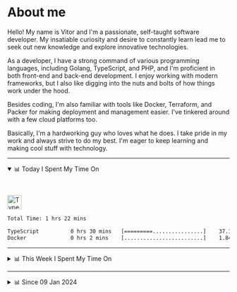# About me

Hello! My name is Vitor and I'm a passionate, self-taught software developer. My insatiable curiosity and desire to constantly learn lead me to seek out new knowledge and explore innovative technologies.

As a developer, I have a strong command of various programming languages, including Golang, TypeScript, and PHP, and I'm proficient in both front-end and back-end development. I enjoy working with modern frameworks, but I also like digging into the nuts and bolts of how things work under the hood.

Besides coding, I'm also familiar with tools like Docker, Terraform, and Packer for making deployment and management easier. I've tinkered around with a few cloud platforms too.

Basically, I'm a hardworking guy who loves what he does. I take pride in my work and always strive to do my best. I'm eager to keep learning and making cool stuff with technology.

---

<!-- ## 📊 Today I Spent My Time On -->

<details open>
<summary>📊 Today I Spent My Time On</summary>

&nbsp;

<!--DEVTIMER:TODAY:START-->
<img align="center" width="32px" src="https://cdn.simpleicons.org/typescript/3178C6" alt="TypeScript" />&nbsp;&nbsp;&nbsp;

```txt
Total Time: 1 hrs 22 mins

TypeScript          0 hrs 30 mins   [=========................]    37.18 %
Docker              0 hrs 2 mins    [.........................]    1.84 %
```

<!--DEVTIMER:TODAY:END-->

</details>

---
<details>
<summary>📊 This Week I Spent My Time On</summary>

&nbsp;

<!--DEVTIMER:WEEK:START-->
<img align="center" width="32px" src="https://cdn.simpleicons.org/typescript/3178C6" alt="TypeScript" />&nbsp;&nbsp;&nbsp;<img align="center" width="32px" src="https://cdn.simpleicons.org/carrd/fff" alt="JSON" />&nbsp;&nbsp;&nbsp;

```txt
Total Time: 2 hrs 33 mins

TypeScript          1 hrs 18 mins   [============.............]    50.57 %
INI                 0 hrs 15 mins   [==.......................]    9.84 %
JSON                0 hrs 7 mins    [=........................]    4.33 %
Docker              0 hrs 2 mins    [.........................]    0.98 %
```

<!--DEVTIMER:WEEK:END-->
</details>

---


<details>
<summary>📊 Since 09 Jan 2024</summary>

&nbsp;

<!--DEVTIMER::START-->
<img align="center" width="32px" src="https://cdn.simpleicons.org/typescript/3178C6" alt="TypeScript" />&nbsp;&nbsp;&nbsp;<img align="center" width="32px" src="https://cdn.simpleicons.org/vuedotjs/4FC08D" alt="Vue" />&nbsp;&nbsp;&nbsp;<img align="center" width="32px" src="https://cdn.simpleicons.org/go/00ADD8" alt="Go" />&nbsp;&nbsp;&nbsp;<img align="center" width="32px" src="https://cdn.simpleicons.org/carrd/fff" alt="JSON" />&nbsp;&nbsp;&nbsp;<img align="center" width="32px" src="https://cdn.simpleicons.org/python/3776AB" alt="Python" />&nbsp;&nbsp;&nbsp;<img align="center" width="32px" src="https://cdn.simpleicons.org/gnubash/fff" alt="Bash" />&nbsp;&nbsp;&nbsp;<img align="center" width="32px" src="https://cdn.simpleicons.org/javascript/F7DF1E" alt="JavaScript" />&nbsp;&nbsp;&nbsp;<img align="center" width="32px" src="https://cdn.simpleicons.org/yaml/fff" alt="YAML" />&nbsp;&nbsp;&nbsp;<img align="center" width="32px" src="https://cdn.simpleicons.org/markdown/fff" alt="Markdown" />&nbsp;&nbsp;&nbsp;<img align="center" width="32px" src="https://cdn.simpleicons.org/html5/E34F26" alt="HTML" />&nbsp;&nbsp;&nbsp;<img align="center" width="32px" src="https://cdn.simpleicons.org/css3/1572B6" alt="CSS" />&nbsp;&nbsp;&nbsp;<img align="center" width="32px" src="https://cdn.simpleicons.org/academia/fff" alt="Text" />&nbsp;&nbsp;&nbsp;<img align="center" width="32px" src="https://cdn.simpleicons.org/php/777BB4" alt="PHP" />&nbsp;&nbsp;&nbsp;

```txt
Total Time: 202 hrs 31 mins

TypeScript          102 hrs 36 mins [============.............]    50.67 %
Vue                 29 hrs 34 mins  [===......................]    14.60 %
Go                  17 hrs 44 mins  [==.......................]    8.76 %
JSON                11 hrs 43 mins  [=........................]    5.79 %
Python              9 hrs 11 mins   [=........................]    4.53 %
Bash                7 hrs 40 mins   [.........................]    3.79 %
JavaScript          5 hrs 53 mins   [.........................]    2.90 %
YAML                4 hrs 51 mins   [.........................]    2.40 %
SCSS                3 hrs 9 mins    [.........................]    1.55 %
Markdown            2 hrs 38 mins   [.........................]    1.30 %
SQL                 1 hrs 10 mins   [.........................]    0.58 %
Docker              1 hrs 10 mins   [.........................]    0.58 %
HTML                0 hrs 56 mins   [.........................]    0.46 %
Nginx               0 hrs 29 mins   [.........................]    0.24 %
XML                 0 hrs 20 mins   [.........................]    0.17 %
INI                 0 hrs 15 mins   [.........................]    0.12 %
CSS                 0 hrs 13 mins   [.........................]    0.11 %
Text                0 hrs 12 mins   [.........................]    0.09 %
TSX                 0 hrs 9 mins    [.........................]    0.08 %
PHP                 0 hrs 7 mins    [.........................]    0.06 %
Sass                0 hrs 1 mins    [.........................]    0.01 %
```

<!--DEVTIMER::END-->

</details>
